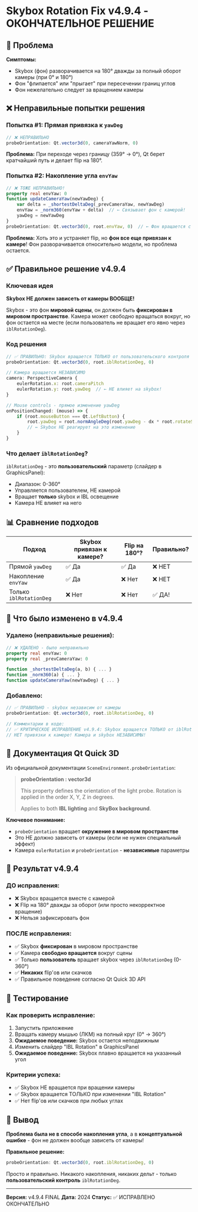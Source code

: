 # Skybox Rotation Fix v4.9.4 - ОКОНЧАТЕЛЬНОЕ РЕШЕНИЕ

## 🐛 Проблема

**Симптомы:**
- Skybox (фон) разворачивается на 180° дважды за полный оборот камеры (при 0° и 180°)
- Фон "флипается" или "прыгает" при пересечении границ углов
- Фон нежелательно следует за вращением камеры

## ❌ Неправильные попытки решения

### Попытка #1: Прямая привязка к `yawDeg`
```qml
// ❌ НЕПРАВИЛЬНО
probeOrientation: Qt.vector3d(0, cameraYawNorm, 0)
```
**Проблема:** При переходе через границу (359° → 0°), Qt берет кратчайший путь и делает flip на 180°.

### Попытка #2: Накопление угла `envYaw`
```qml
// ❌ ТОЖЕ НЕПРАВИЛЬНО!
property real envYaw: 0
function updateCameraYaw(newYawDeg) {
    var delta = _shortestDeltaDeg(_prevCameraYaw, newYawDeg)
    envYaw = _norm360(envYaw + delta)  // ← Связывает фон с камерой!
    yawDeg = newYawDeg
}
probeOrientation: Qt.vector3d(0, root.envYaw, 0)  // ← Фон вращается с камерой
```
**Проблема:** Хоть это и устраняет flip, но **фон все еще привязан к камере**! Фон разворачивается относительно модели, но проблема остается.

## ✅ Правильное решение v4.9.4

### Ключевая идея

**Skybox НЕ должен зависеть от камеры ВООБЩЕ!**

Skybox - это фон **мировой сцены**, он должен быть **фиксирован в мировом пространстве**. Камера может свободно вращаться вокруг, но фон остается на месте (если пользователь не вращает его явно через `iblRotationDeg`).

### Код решения

```qml
// ✅ ПРАВИЛЬНО: Skybox вращается ТОЛЬКО от пользовательского контроля
probeOrientation: Qt.vector3d(0, root.iblRotationDeg, 0)

// Камера вращается НЕЗАВИСИМО
camera: PerspectiveCamera {
    eulerRotation.x: root.cameraPitch
    eulerRotation.y: root.yawDeg  // ← НЕ влияет на skybox!
}

// Mouse controls - прямое изменение yawDeg
onPositionChanged: (mouse) => {
    if (root.mouseButton === Qt.LeftButton) {
        root.yawDeg = root.normAngleDeg(root.yawDeg - dx * root.rotateSpeed)
        // ← Skybox НЕ реагирует на это изменение
    }
}
```

### Что делает `iblRotationDeg`?

`iblRotationDeg` - это **пользовательский** параметр (слайдер в GraphicsPanel):
- Диапазон: 0-360°
- Управляется пользователем, НЕ камерой
- Вращает **только** skybox и IBL освещение
- Камера НЕ влияет на него

## 📊 Сравнение подходов

| Подход | Skybox привязан к камере? | Flip на 180°? | Правильно? |
|--------|--------------------------|---------------|------------|
| Прямой `yawDeg` | ✅ Да | ✅ Да | ❌ НЕТ |
| Накопление `envYaw` | ✅ Да | ❌ Нет | ❌ НЕТ |
| Только `iblRotationDeg` | ❌ Нет | ❌ Нет | ✅ ДА! |

## 🔧 Что было изменено в v4.9.4

### Удалено (неправильные решения):
```qml
// ❌ УДАЛЕНО - было неправильно
property real envYaw: 0
property real _prevCameraYaw: 0

function _shortestDeltaDeg(a, b) { ... }
function _norm360(a) { ... }
function updateCameraYaw(newYawDeg) { ... }
```

### Добавлено:
```qml
// ✅ ПРАВИЛЬНО - skybox независим от камеры
probeOrientation: Qt.vector3d(0, root.iblRotationDeg, 0)

// Комментарии в коде:
// ✅ КРИТИЧЕСКОЕ ИСПРАВЛЕНИЕ v4.9.4: Skybox вращается ТОЛЬКО от iblRotationDeg
// НЕТ привязки к камере! Камера и skybox НЕЗАВИСИМЫ!
```

## 📖 Документация Qt Quick 3D

Из официальной документации `SceneEnvironment.probeOrientation`:

> **probeOrientation : vector3d**
>
> This property defines the orientation of the light probe. Rotation is applied in the order X, Y, Z in degrees.
>
> Applies to both **IBL lighting** and **SkyBox background**.

**Ключевое понимание:**
- `probeOrientation` вращает **окружение в мировом пространстве**
- Это НЕ должно зависеть от камеры (если не нужен специальный эффект)
- Камера `eulerRotation` и `probeOrientation` - **независимые** параметры

## 🎯 Результат v4.9.4

### ДО исправления:
- ❌ Skybox вращается вместе с камерой
- ❌ Flip на 180° дважды за оборот (или просто некорректное вращение)
- ❌ Нельзя зафиксировать фон

### ПОСЛЕ исправления:
- ✅ Skybox **фиксирован** в мировом пространстве
- ✅ Камера **свободно вращается** вокруг сцены
- ✅ Только **пользователь** вращает skybox через `iblRotationDeg` (0-360°)
- ✅ **Никаких** flip'ов или скачков
- ✅ Правильное поведение согласно Qt Quick 3D API

## 🧪 Тестирование

### Как проверить исправление:
1. Запустить приложение
2. Вращать камеру мышью (ЛКМ) на полный круг (0° → 360°)
3. **Ожидаемое поведение:** Skybox остается неподвижным
4. Изменить слайдер "IBL Rotation" в GraphicsPanel
5. **Ожидаемое поведение:** Skybox плавно вращается на указанный угол

### Критерии успеха:
- ✅ Skybox НЕ вращается при вращении камеры
- ✅ Skybox вращается ТОЛЬКО при изменении "IBL Rotation"
- ✅ Нет flip'ов или скачков при любых углах

## 📝 Вывод

**Проблема была не в способе накопления угла**, а в **концептуальной ошибке** - фон не должен вообще зависеть от камеры!

**Правильное решение:**
```qml
probeOrientation: Qt.vector3d(0, root.iblRotationDeg, 0)
```

Просто и правильно. Никакого накопления, никаких дельт - только **пользовательский контроль** `iblRotationDeg`.

---

**Версия:** v4.9.4 FINAL
**Дата:** 2024
**Статус:** ✅ ИСПРАВЛЕНО ОКОНЧАТЕЛЬНО
